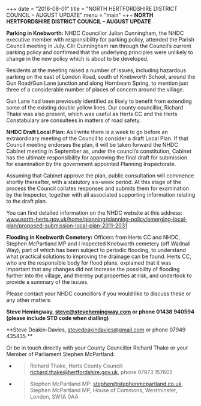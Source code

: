 +++
date = "2016-08-01"
title = "NORTH HERTFORDSHIRE DISTRICT COUNCIL – AUGUST UPDATE"
menu = "main"
+++
**NORTH HERTFORDSHIRE DISTRICT COUNCIL – AUGUST UPDATE**

**Parking in Knebworth:** NHDC Councillor Julian Cunningham, the NHDC
executive member with responsibility for parking policy, attended the
Parish Council meeting in July. Cllr Cunningham ran through the
Council’s current parking policy and confirmed that the underlying
principles were unlikely to change in the new policy which is about to
be developed.

Residents at the meeting raised a number of issues, including hazardous
parking on the east of London Road, south of Knebworth School, around
the Gun Road/Gun Lane junction and along Hornbeam Spring, to mention
just three of a considerable number of places of concern around the
village.

Gun Lane had been previously identified as likely to benefit from
extending some of the existing double yellow lines. Our county
councillor, Richard Thake was also present, which was useful as Herts CC
and the Herts Constabulary are consultees in matters of road safety.

**NHDC Draft Local Plan:** As I write there is a week to go before an
extraordinary meeting of the Council to consider a draft Local Plan. If
that Council meeting endorses the plan, it will be taken forward the
NHDC Cabinet meeting in September as, under the council’s constitution,
Cabinet has the ultimate responsibility for approving the final draft
for submission for examination by the government appointed Planning
Inspectorate.

Assuming that Cabinet approve the plan, public consultation will
commence shortly thereafter, with a statutory six-week period. At this
stage of the process the Council collates responses and submits them for
examination by the Inspector, together with all associated supporting
information relating to the draft plan.

You can find detailed information on the NHDC website at this address:
www.north-herts.gov.uk/home/planning/planning-policy/emerging-local-plan/proposed-submission-local-plan-2011-2031

**Flooding in Knebworth Cemetery:** Officers from Herts CC and NHDC,
Stephen McPartland MP and I inspected Knebworth cemetery (off Wadnall
Way), part of which has been subject to periodic flooding, to understand
what practical solutions to improving the drainage can be found. Herts
CC, who are the responsible body for flood plans, explained that it was
important that any changes did not increase the possibility of flooding
further into the village, and thereby put properties at risk, and
undertook to provide a summary of the issues.

Please contact your NHDC councillors if you would like to discuss these
or any other matters:

**Steve Hemingway, steve@stevehemingway.com or phone 01438 940594
(please include STD code when dialling)**

**Steve Deakin-Davies, stevedeakindavies@gmail.com or phone 07949 435435
**

Or be in touch directly with your County Councillor Richard Thake or
your Member of Parliament Stephen McPartland:

  - > Richard Thake, Herts County Council:
    > richard.thake@hertfordshire.gov.uk, phone 07973 157605

  - > Stephen McPartland MP: stephen@stephenmcpartland.co.uk, Stephen
    > McPartland MP, House of Commons, Westminster, London, SW1A 0AA
